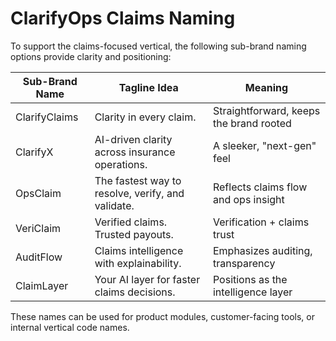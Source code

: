 # ClarifyOps Claims Naming

To support the claims-focused vertical, the following sub-brand naming options provide clarity and positioning:

| Sub-Brand Name | Tagline Idea | Meaning |
| --- | --- | --- |
| ClarifyClaims | Clarity in every claim. | Straightforward, keeps the brand rooted |
| ClarifyX | AI-driven clarity across insurance operations. | A sleeker, "next-gen" feel |
| OpsClaim | The fastest way to resolve, verify, and validate. | Reflects claims flow and ops insight |
| VeriClaim | Verified claims. Trusted payouts. | Verification + claims trust |
| AuditFlow | Claims intelligence with explainability. | Emphasizes auditing, transparency |
| ClaimLayer | Your AI layer for faster claims decisions. | Positions as the intelligence layer |

These names can be used for product modules, customer-facing tools, or internal vertical code names.
